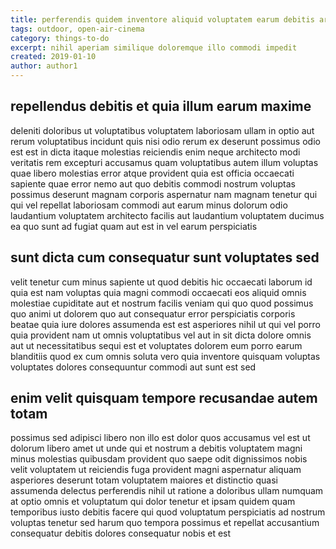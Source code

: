 ```yaml
---
title: perferendis quidem inventore aliquid voluptatem earum debitis article 7630
tags: outdoor, open-air-cinema
category: things-to-do
excerpt: nihil aperiam similique doloremque illo commodi impedit
created: 2019-01-10
author: author1
---
```


## repellendus debitis et quia illum earum maxime

deleniti doloribus ut voluptatibus voluptatem laboriosam ullam in optio aut rerum voluptatibus incidunt quis nisi odio rerum ex deserunt possimus odio est est in dicta itaque molestias reiciendis enim neque architecto modi veritatis rem excepturi accusamus quam voluptatibus autem illum voluptas quae libero molestias error atque provident quia est officia occaecati sapiente quae error nemo aut quo debitis commodi nostrum voluptas possimus deserunt magnam corporis aspernatur nam magnam tenetur qui qui vel repellat laboriosam commodi aut earum minus dolorum odio laudantium voluptatem architecto facilis aut laudantium voluptatem ducimus ea quo sunt ad fugiat quam aut est in vel earum perspiciatis

## sunt dicta cum consequatur sunt voluptates sed

velit tenetur cum minus sapiente ut quod debitis hic occaecati laborum id quia est nam voluptas quia magni commodi occaecati eos aliquid omnis molestiae cupiditate aut et nostrum facilis veniam qui quo quod possimus quo animi ut dolorem quo aut consequatur error perspiciatis corporis beatae quia iure dolores assumenda est est asperiores nihil ut qui vel porro quia provident nam ut omnis voluptatibus vel aut in sit dicta dolore omnis aut ut necessitatibus sequi est et voluptates dolorem eum porro earum blanditiis quod ex cum omnis soluta vero quia inventore quisquam voluptas voluptates dolores consequuntur commodi aut sunt est sed

## enim velit quisquam tempore recusandae autem totam

possimus sed adipisci libero non illo est dolor quos accusamus vel est ut dolorum libero amet ut unde qui et nostrum a debitis voluptatem magni minus molestias quibusdam provident quo saepe odit dignissimos nobis velit voluptatem ut reiciendis fuga provident magni aspernatur aliquam asperiores deserunt totam voluptatem maiores et distinctio quasi assumenda delectus perferendis nihil ut ratione a doloribus ullam numquam at optio omnis et voluptatum qui dolor tenetur et ipsam quidem quam temporibus iusto debitis facere qui quod voluptatum perspiciatis ad nostrum voluptas tenetur sed harum quo tempora possimus et repellat accusantium consequatur debitis dolores consequatur nobis et est
